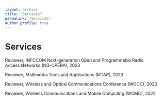```yaml
---
layout: archive
title: "Services"
permalink: /Services/
author_profile: true
---
```

Services
======
Reviewer, INFOCOM Next-generation Open and Programmable Radio Access Networks (NG-OPERA), 2023


Reviewer, Multimedia Tools and Applications (MTAP), 2023


Reviewer, Wireless and Optical Communications Conference (WOCC), 2023


Reviewer, Wireless Communications and Mobile Computing (WCMC), 2022